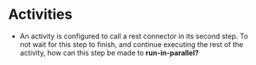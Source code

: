 # Activities

- An activity is configured to call a rest connector in its second step. To not wait for this step to finish, and continue executing the rest of the activity, how can this step be made to **run-in-parallel?**
